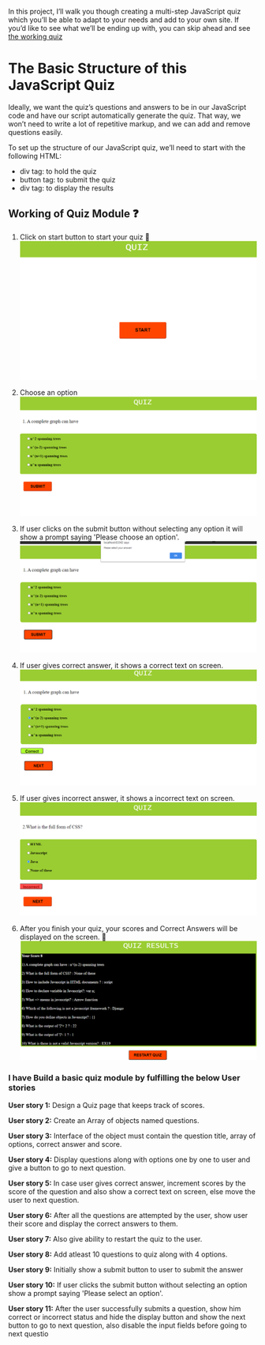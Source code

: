 In this project, I’ll walk you though creating a multi-step JavaScript quiz which you’ll be able to adapt to your needs and add to your own site. If you’d like to see what we’ll be ending up with, you can skip ahead and see [the working quiz](https://adishisood.github.io/Quiz-Module/)

# The Basic Structure of this JavaScript Quiz
Ideally, we want the quiz’s questions and answers to be in our JavaScript code and have our script automatically generate the quiz. That way, we won’t need to write a lot of repetitive markup, and we can add and remove questions easily.

To set up the structure of our JavaScript quiz, we’ll need to start with the following HTML:

- div tag: to hold the quiz
- button tag: to submit the quiz
- div tag: to display the results


## Working of Quiz Module ❓
1) Click on start button to start your quiz 🏁
![](Screengrabs/StartQuiz.png)

2) Choose an option
![](Screengrabs/ChooseOption.png)

3) If user clicks on the submit button without selecting any option it will show a prompt saying 'Please choose an option'.
![](Screengrabs/ALert.png)

4) If user gives correct answer, it shows a correct text on screen.
![](Screengrabs/CorrectAnswer.png)

5) If user gives incorrect answer, it shows a incorrect text on screen.
![](Screengrabs/IncorrectAnswer.png)

6) After you finish your quiz, your scores and Correct Answers will be displayed on the screen. 💯
![](Screengrabs/QuizResult.png)


### I have Build a basic quiz module by fulfilling the below User stories

**User story 1:** Design a Quiz page that keeps track of scores.

**User story 2:** Create an Array of objects named questions.

**User story 3:** Interface of the object must contain the question title, array of options, correct answer and score.

**User story 4:** Display questions along with options one by one to user and give a button to go to next question.

**User story 5:** In case user gives correct answer, increment scores by the score of the question and also show a correct text on screen, else move the user to next question.

**User story 6:** After all the questions are attempted by the user, show user their score and display the correct answers to them.

**User story 7:** Also give ability to restart the quiz to the user.

**User story 8:** Add atleast 10 questions to quiz along with 4 options.

**User story 9:** Initially show a submit button to user to submit the answer

**User story 10:** If user clicks the submit button without selecting an option show a prompt saying 'Please select an option'.

**User story 11:** After the user successfully submits a question, show him correct or incorrect status and hide the display button and show the next button to go to next question, also disable the input fields before going to next questio
